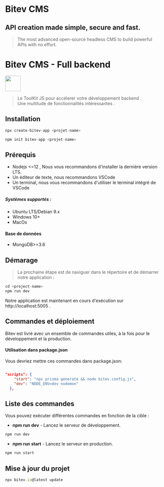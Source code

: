 
# Bitev CMS

## API creation made simple, secure and fast.
> The most advanced open-source headless CMS to build powerful APIs with no effort.


# Bitev CMS - Full backend



[<img src="https://i.ibb.co/nznpfLv/bitev.png" width="50"/>](image.png)


> Le ToolKit JS pour accélerer votre développement backend .\
> Une multitude de fonctionnalités intéressantes .

## Installation 

```js
npx create-bitev-app <projet-name>
```
```js
npm init bitev-app <projet-name>
```

## Prérequis

- Nodejs <=12 , Nous vous recommandons d'installer la dernière version LTS.
- Un éditeur de texte, nous recommandons VSCode 
- Un terminal, nous vous recommandons d'utiliser le terminal intégré de VSCode 
  
##### Systèmes supportés :

- Ubuntu LTS/Debian 9.x
- Windows 10+
- MacOs
  
#### Base de données

- MongoDB>=3.6 

## Démarage


> La prochaine étape est de naviguer dans le répertoire et de démarrer notre application :

```js
cd <project-name>
npm run dev
```

Notre application est maintenant en cours d'exécution sur http://localhost:5005 .

## Commandes et déploiement

Bitev est livré avec un ensemble de commandes utiles, à la fois pour le développement et la production.

#### Utilisation dans package.json

Vous devriez mettre ces commandes dans package.json:

```json

"scripts": {
    "start": "npx prisma generate && node bitev.config.js",
    "dev": "NODE_ENV=dev nodemon"
  },
```

## Liste des commandes

Vous pouvez exécuter différentes commandes en fonction de la cible :

- **npm run dev** - Lancez le serveur de développement.
```js
npm run dev
```

- **npm run start** - Lancez le serveur en production.
```js
npm run start
```

## Mise à jour du projet
```js
npx bitev.io@latest update
```